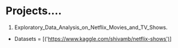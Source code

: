 # Projects....
1)  Exploratory_Data_Analysis_on_Netflix_Movies_and_TV_Shows.
   - Datasets = [('https://www.kaggle.com/shivamb/netflix-shows')]  
